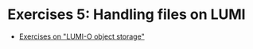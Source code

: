 # Exercises 5: Handling files on LUMI

<!--
Exercises will be made available during the course
-->

-   [Exercises on "LUMI-O object storage"](E10-ObjectStorage.md)

